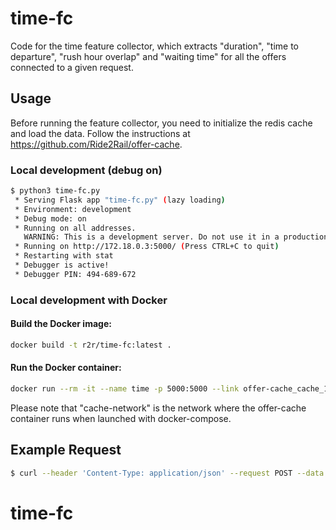 # time-fc
Code for the time feature collector, which extracts "duration", "time to departure", "rush hour overlap" and "waiting time" for all the offers connected to a given request.

## Usage

Before running the feature collector, you need to initialize the redis cache and load the data. Follow the instructions at https://github.com/Ride2Rail/offer-cache.

### Local development (debug on)

```bash
$ python3 time-fc.py
 * Serving Flask app "time-fc.py" (lazy loading)
 * Environment: development
 * Debug mode: on
 * Running on all addresses.
   WARNING: This is a development server. Do not use it in a production deployment.
 * Running on http://172.18.0.3:5000/ (Press CTRL+C to quit)
 * Restarting with stat
 * Debugger is active!
 * Debugger PIN: 494-689-672
```

### Local development with Docker

#### Build the Docker image:

```bash
docker build -t r2r/time-fc:latest .
```

#### Run the Docker container:
```bash
docker run --rm -it --name time -p 5000:5000 --link offer-cache_cache_1:cache -e FLASK_ENV='development' --net cache-network -v "$PWD":/code r2r/time-fc:latest
```
Please note that "cache-network" is the network where the offer-cache container runs when launched with docker-compose. 


## Example Request

```bash
$ curl --header 'Content-Type: application/json' --request POST --data '{"request_id": "#31:4265-#24:10239"}' http://localhost:5000/compute
```
# time-fc
